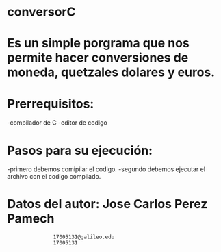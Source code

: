 # conversorC
# Es un simple porgrama que nos permite hacer conversiones de moneda, quetzales dolares y euros. 
# Prerrequisitos:
  -compilador de C
  -editor de codigo
# Pasos para su ejecución:
  -primero debemos comipilar el codigo.
  -segundo debemos ejecutar el archivo con el codigo compilado.
# Datos del autor: Jose Carlos Perez Pamech
                   17005131@galileo.edu
                   17005131
